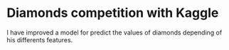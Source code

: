 # Diamonds competition with Kaggle

I have improved a model for predict the values of diamonds depending of his differents features. 
